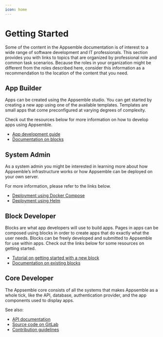 ```yaml
---
icon: home
---
```


# Getting Started

Some of the content in the Appsemble documentation is of interest to a wide range of software
development and IT professionals. This section provides you with links to topics that are organized
by professional role and common task scenarios. Because the roles in your organization might be
different from the roles described here, consider this information as a recommendation to the
location of the content that you need.

## App Builder

Apps can be created using the Appsemble studio. You can get started by creating a new app using one
of the available templates. Templates are small apps that come preconfigured at varying degrees of
complexity.

Check out the resources below for more information on how to develop apps using Appsemble.

- [App development guide](guide/index.md)
- [Documentation on blocks](/blocks)

## System Admin

As a system admin you might be interested in learning more about how Appsemble’s infrastructure
works or how Appsemble can be deployed on your own server.

For more information, please refer to the links below.

- [Deployment using Docker Compose](deployment/docker-compose.md)
- [Deployment using Helm](deployment/helm.md)

## Block Developer

Blocks are what app developers will use to build apps. Pages in apps can be composed using blocks in
order to create apps that do exactly what the user needs. Blocks can be freely developed and
submitted to Appsemble for use within apps. Check out the links below for some resources on getting
started.

- [Tutorial on getting started with a new block](development/developing-blocks.md)
- [Documentation on existing blocks](/blocks)

## Core Developer

The Appsemble core consists of all the systems that makes Appsemble as a whole tick, like the API,
database, authentication provider, and the app components used to display apps.

See also:

- [API documentation](/api-explorer)
- [Source code on GitLab](https://gitlab.com/appsemble/appsemble)
- [Contribution guidelines](https://gitlab.com/appsemble/appsemble/blob/main/CONTRIBUTING.md)
